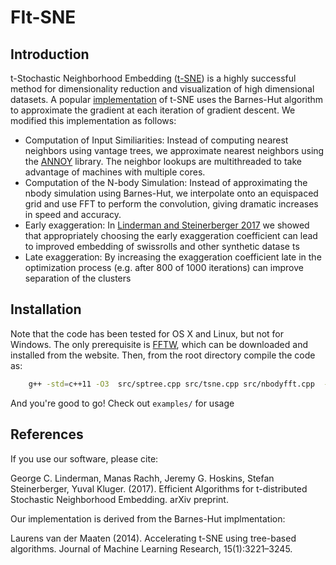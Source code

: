# FIt-SNE
## Introduction
t-Stochastic Neighborhood Embedding ([t-SNE](https://lvdmaaten.github.io/tsne/)) is a highly successful method for dimensionality reduction and visualization of high dimensional datasets.  A popular [implementation](https://github.com/lvdmaaten/bhtsne) of t-SNE uses the Barnes-Hut algorithm to approximate the gradient at each iteration of gradient descent. We modified this implementation as follows:

* Computation of Input Similiarities: Instead of computing nearest neighbors using vantage trees, we approximate nearest neighbors using the [ANNOY](https://github.com/spotify/annoy) library. The neighbor lookups are multithreaded to take advantage of machines with multiple cores.
* Computation of the N-body Simulation: Instead of approximating the nbody simulation using Barnes-Hut, we interpolate onto an equispaced grid and use FFT to perform the convolution, giving dramatic increases in speed and accuracy.
* Early exaggeration: In [Linderman and Steinerberger 2017](https://arxiv.org/abs/1706.02582) we showed that appropriately choosing the early exaggeration coefficient can lead to improved embedding of swissrolls and other synthetic datase
ts
* Late exaggeration: By increasing the exaggeration coefficient late in the optimization process (e.g. after 800 of 1000 iterations) can improve separation of the clusters

## Installation
Note that the code has been tested for OS X and Linux, but not for Windows.
The only prerequisite is [FFTW](http://www.fftw.org/), which can be downloaded and installed from the website. Then, from the root directory compile the code as:
```bash
    g++ -std=c++11 -O3  src/sptree.cpp src/tsne.cpp src/nbodyfft.cpp  -o bin/fast_tsne -pthread -lfftw3 -lm
```
And you're good to go! Check out `examples/` for usage

## References
If you use our software, please cite:

George C. Linderman, Manas Rachh, Jeremy G. Hoskins, Stefan Steinerberger, Yuval Kluger. (2017). Efficient Algorithms for t-distributed Stochastic Neighborhood Embedding. arXiv preprint.

Our implementation is derived from the Barnes-Hut implmentation:

Laurens van der Maaten (2014). Accelerating t-SNE using tree-based algorithms. Journal of Machine Learning Research, 15(1):3221–3245.
